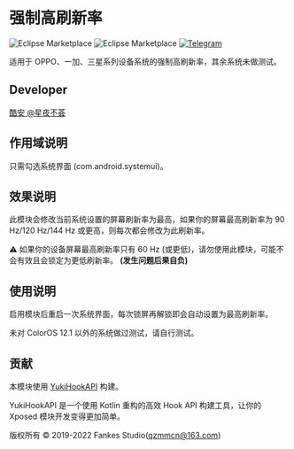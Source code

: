 # 强制高刷新率

![Eclipse Marketplace](https://img.shields.io/badge/license-AGPL3.0-blue)
![Eclipse Marketplace](https://img.shields.io/badge/version-v1.0-green)
[![Telegram](https://img.shields.io/badge/Follow-Telegram-blue.svg?logo=telegram)](https://t.me/XiaofangInternet)

适用于 OPPO、一加、三星系列设备系统的强制高刷新率，其余系统未做测试。

## Developer

[酷安 @星夜不荟](http://www.coolapk.com/u/876977)

## 作用域说明

只需勾选系统界面 (com.android.systemui)。

## 效果说明

此模块会修改当前系统设置的屏幕刷新率为最高，如果你的屏幕最高刷新率为 90 Hz/120 Hz/144 Hz 或更高，则每次都会修改为此刷新率。

⚠️ 如果你的设备屏幕最高刷新率只有 60 Hz (或更低)，请勿使用此模块，可能不会有效且会锁定为更低刷新率。 **(发生问题后果自负)**

## 使用说明

启用模块后重启一次系统界面，每次锁屏再解锁即会自动设置为最高刷新率。

未对 ColorOS 12.1 以外的系统做过测试，请自行测试。

## 贡献

本模块使用 [YukiHookAPI](https://github.com/fankes/YukiHookAPI) 构建。

YukiHookAPI 是一个使用 Kotlin 重构的高效 Hook API 构建工具，让你的 Xposed 模块开发变得更加简单。

版权所有 © 2019-2022 Fankes Studio(qzmmcn@163.com)
